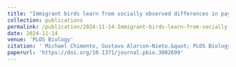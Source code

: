 ```yaml
---
title: "Immigrant birds learn from socially observed differences in payoffs when their environment changes"
collection: publications
permalink: /publication/2024-11-14-Immigrant-birds-learn-from-socially-observed
date: 2024-11-14
venue: 'PLOS Biology'
citation: ' Michael Chimento, Gustavo Alarcon-Nieto.&quot; PLOS Biology, 2024.'
paperurl: 'https://doi.org/10.1371/journal.pbio.3002699'
---
```

